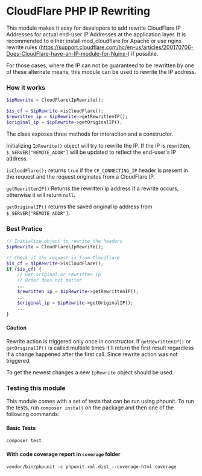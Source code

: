 # CloudFlare PHP IP Rewriting

This module makes it easy for developers to add rewrite CloudFlare IP Addresses for actual end-user IP Addresses at the application layer. It is recommended to either install mod_cloudflare for Apache or use nginx rewrite rules (<https://support.cloudflare.com/hc/en-us/articles/200170706-Does-CloudFlare-have-an-IP-module-for-Nginx->) if possible.

For those cases, where the IP can not be guaranteed to be rewritten by one of these alternate means, this module can be used to rewrite the IP address.

### How it works

```php
$ipRewrite = CloudFlare\IpRewrite();

$is_cf = $ipRewrite->isCloudFlare();
$rewritten_ip = $ipRewrite->getRewrittenIP();
$original_ip = $ipRewrite->getOriginalIP();
```

The class exposes three methods for interaction and a constructor.

Initializing `IpRewrite()` object will try to rewrite the IP. If the IP is rewritten, `$_SERVER["REMOTE_ADDR"]` will be updated to reflect the end-user's IP address.

`isCloudFlare();` returns `true` if the `CF_CONNECTING_IP` header is present in the request and the request originates from a CloudFlare IP.

`getRewrittenIP()` Returns the rewritten ip address if a rewrite occurs, otherwise it will return `null`.

`getOriginalIP()` returns the saved original ip address from `$_SERVER["REMOTE_ADDR"]`.

### Best Pratice

```php
// Initialize object to rewrite the headers
$ipRewrite = CloudFlare\IpRewrite();

// Check if the request is from Cloudflare
$is_cf = $ipRewrite->isCloudFlare();
if ($is_cf) {
    // Get original or rewritten ip
    // Order does not matter
    ...
    $rewritten_ip = $ipRewrite->getRewrittenIP();
    ...
    $original_ip = $ipRewrite->getOriginalIP();
    ...
}

```

#### Caution

Rewrite action is triggered only once in constructor. If `getRewrittenIP()` or `getOriginalIP()` is called multiple times it'll return the first result regardless if a change happened after the first call. Since rewrite action was not triggered.

To get the newest changes a new `IpRewrite` object should be used.

### Testing this module

This module comes with a set of tests that can be run using phpunit. To run the tests, run `composer install` on the package and then one of the following commands:

#### Basic Tests

    composer test

#### With code coverage report in `coverage` folder

    vendor/bin/phpunit -c phpunit.xml.dist --coverage-html coverage
